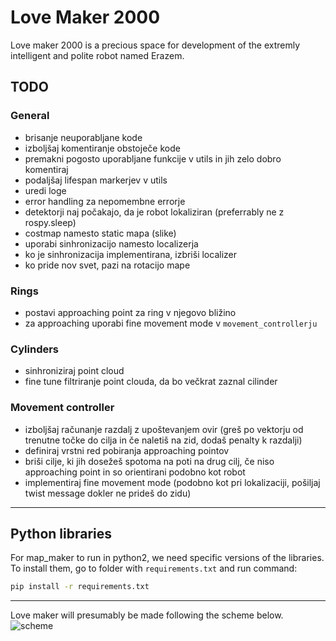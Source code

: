 # Love Maker 2000
Love maker 2000 is a precious space for development of the extremly intelligent and polite robot named Erazem.

## TODO

### General

* brisanje neuporabljane kode
* izboljšaj komentiranje obstoječe kode
* premakni pogosto uporabljane funkcije v utils in jih zelo dobro komentiraj
* podaljšaj lifespan markerjev v utils
* uredi loge
* error handling za nepomembne errorje
* detektorji naj počakajo, da je robot lokaliziran (preferrably ne z rospy.sleep)
* costmap namesto static mapa (slike)
* uporabi sinhronizacijo namesto localizerja
* ko je sinhronizacija implementirana, izbriši localizer
* ko pride nov svet, pazi na rotacijo mape

### Rings

* postavi approaching point za ring v njegovo bližino
* za approaching uporabi fine movement mode v `movement_controllerju`

### Cylinders

* sinhroniziraj point cloud
* fine tune filtriranje point clouda, da bo večkrat zaznal cilinder

### Movement controller

* izboljšaj računanje razdalj z upoštevanjem ovir (greš po vektorju od trenutne točke do cilja in če naletiš na zid, dodaš penalty k razdalji)
* definiraj vrstni red pobiranja approaching pointov
* briši cilje, ki jih dosežeš spotoma na poti na drug cilj, če niso approaching point in so orientirani podobno kot robot
* implementiraj fine movement mode (podobno kot pri lokalizaciji, pošiljaj twist message dokler ne prideš do zidu)

---

## Python libraries

For map_maker to run in python2, we need specific versions of the libraries. To install them, go to folder with `requirements.txt` and run command:

```cmd
pip install -r requirements.txt
```

---

Love maker will presumably be made following the scheme below.
![scheme](https://github.com/drobilc/rins_exercises/blob/master/love_maker_2000/new_scheme.png "scheme")
